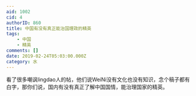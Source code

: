 ```yaml
---
aid: 1002
cid: 4
authorID: 860
title: 中国有没有真正能治国理政的精英
tags:
    - 中国
    - 精英
comments: []
date: 2019-02-24T05:03:00.000Z
category: 水
---
```


看了很多嘲讽lingdao人的帖，他们说WeiNi没有文化也没有知识，念个稿子都有白字，那你们说，国内有没有真正了解中国国情，能治理国家的精英。

